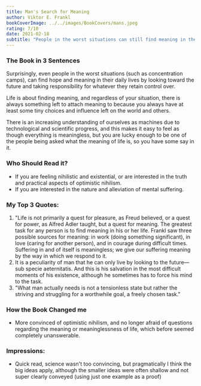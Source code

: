 ```yaml
---
title: Man's Search for Meaning
author: Viktor E. Frankl
bookCoverImage: ../../images/BookCovers/mans.jpeg
rating: 7/10
date: 2021-02-18
subtitle: "People in the worst situations can still find meaning in their lives"
---
```


### The Book in 3 Sentences

Surprisingly, even people in the worst situations (such as concentration camps), can find hope and meaning in their daily lives by looking toward the future and taking responsibility for whatever they retain control over. 

Life is about finding meaning, and regardless of your situation, there is always something left to attach meaning to because you always have at least some tiny choices and influence left on the world and others.

There is an increasing understanding of ourselves as machines due to technological and scientific progress, and this makes it easy to feel as though everything is meaningless, but you are lucky enough to be one of the people being asked what the meaning of life is, so you have some say in it. 

### Who Should Read it?

- If you are feeling nihilistic and existential, or are interested in the truth and practical aspects of optimistic nihilism. 
- If you are interested in the nature and alleviation of mental suffering. 

### My Top 3 Quotes:

1. "Life is not primarily a quest for pleasure, as Freud believed, or a quest for power, as Alfred Adler taught, but a quest for meaning. The greatest task for any person is to find meaning in his or her life. Frankl saw three possible sources for meaning: in work (doing something significant), in love (caring for another person), and in courage during difficult times. Suffering in and of itself is meaningless; we give our suffering meaning by the way in which we respond to it.
2. It is a peculiarity of man that he can only live by looking to the future—sub specie aeternitatis. And this is his salvation in the most difficult moments of his existence, although he sometimes has to force his mind to the task.
3. "What man actually needs is not a tensionless state but rather the striving and struggling for a worthwhile goal, a freely chosen task."

### How the Book Changed me

- More convinced of optimistic nihilism, and no longer afraid of questions regarding the meaning or meaninglessness of life, which before seemed completely unanswerable. 

### Impressions:

- Quick read, science wasn't too convincing, but pragmatically I think the big ideas apply, although the smaller ideas were often shallow and not super clearly conveyed (using just one example as a proof)